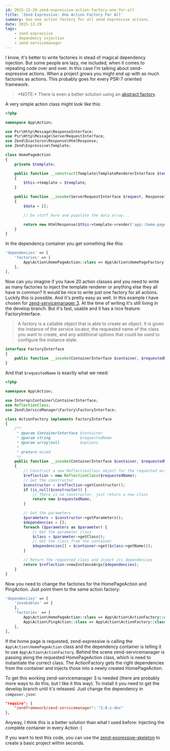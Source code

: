 ```yaml
---
id: 2015-12-29-zend-expressive-action-factory-one-for-all
title: 'Zend Expressive: One Action Factory For All'
summary: Use one action factory for all zend expressive actions.
date: 2015-12-29
tags:
    - zend-expressive
    - dependency injection
    - zend-servicemanager
---
```


I know, it's better to write factories in stead of magical dependency injection. But some people are lazy, me included,
when it comes to repeating code over and over. In this case I'm talking about zend-expressive actions. When a project
grows you might end up with as much factories as actions. This probably goes for every PSR-7 oriented framework.

<blockquote class="blockquote">
    <p class="m-b-0">
        *NOTE:* There is even a better solution using an
        <a href="https://www.elt.ink/blog/2015-12-30-psr7-abstract-action-factory-one-for-all">abstract factory</a>.
    </p>
</blockquote>

A very simple action class might look like this:

```php
<?php

namespace App\Action;

use Psr\Http\Message\ResponseInterface;
use Psr\Http\Message\ServerRequestInterface;
use Zend\Diactoros\Response\HtmlResponse;
use Zend\Expressive\Template;

class HomePageAction
{
    private $template;

    public function __construct(Template\TemplateRendererInterface $template = null)
    {
        $this->template = $template;
    }

    public function __invoke(ServerRequestInterface $request, ResponseInterface $response, callable $next = null)
    {
        $data = [];

        // Do stuff here and populate the data array...

        return new HtmlResponse($this->template->render('app::home-page', $data));
    }
}
```

In the dependency container you get something like this:

```php
'dependencies' => [
    'factories' => [
        App\Action\HomePageAction::class => App\Action\HomePageFactory::class,
    ],
],
```

Now can you imagine if you have 20 action classes and you need to write as many factories to inject the template
renderer or anything else they all have in common? It would be nice to write just one factory for all actions. Luckily
this is possible. And it's pretty easy as well. In this example I have chosen for
[zend-servicemanager 3](https://github.com/zendframework/zend-servicemanager/tree/develop). At the time of writing it's
still living in the develop branch. But it's fast, usable and it has a nice feature: FactoryInterface.

> A factory is a callable object that is able to create an object. It is given the instance of the service locator,
the requested name of the class you want to create, and any additional options that could be used to configure the
instance state.

```php
interface FactoryInterface
{
    public function __invoke(ContainerInterface $container, $requestedName, array $options = null);
}
```

And that ``$requestedName`` is exactly what we need:

```php
<?php

namespace App\Action;

use Interop\Container\ContainerInterface;
use ReflectionClass;
use Zend\ServiceManager\Factory\FactoryInterface;

class ActionFactory implements FactoryInterface
{
    /**
     * @param ContainerInterface $container
     * @param string             $requestedName
     * @param array|null         $options
     *
     * @return mixed
     */
    public function __invoke(ContainerInterface $container, $requestedName, array $options = null)
    {
        // Construct a new ReflectionClass object for the requested action
        $reflection = new ReflectionClass($requestedName);
        // Get the constructor
        $constructor = $reflection->getConstructor();
        if (is_null($constructor)) {
            // There is no constructor, just return a new class
            return new $requestedName;
        }

        // Get the parameters
        $parameters = $constructor->getParameters();
        $dependencies = [];
        foreach ($parameters as $parameter) {
            // Get the parameter class
            $class = $parameter->getClass();
            // Get the class from the container
            $dependencies[] = $container->get($class->getName());
        }

        // Return the requested class and inject its dependencies
        return $reflection->newInstanceArgs($dependencies);
    }
}
```

Now you need to change the factories for the HomePageAction and PingAction. Just point them to the same action factory:

```php
'dependencies' => [
    'invokables' => [
    ],
    'factories' => [
        App\Action\HomePageAction::class => App\Action\ActionFactory::class,
        App\Action\PingAction::class => App\Action\ActionFactory::class,
    ],
],
```

If the home page is requested, zend-expressive is calling the ``App\Action\HomePageAction`` class and the dependency
container is telling it to use ``App\Action\ActionFactory``. Behind the scene zend-servicemanager is passing along the
requested HomePageAction class, which is need to instantiate the correct class. The ActionFactory gets the right
dependencies from the container and injects those into a newly created HomePageAction.

To get this working zend-servicemanager 3 is needed (there are probably more ways to do this, but I like it this way).
To install it you need to get the develop branch until it's released. Just change the dependency in ``composer.json``:

```json
"require": {
    "zendframework/zend-servicemanager": "3.0.x-dev"
},
```

Anyway, I think this is a better solution than what I used before: Injecting the complete container in every Action :)

If you want to test this code, you can use the [zend-expressive-skeleton](https://github.com/zendframework/zend-expressive-skeleton)
to create a basic project within seconds.
